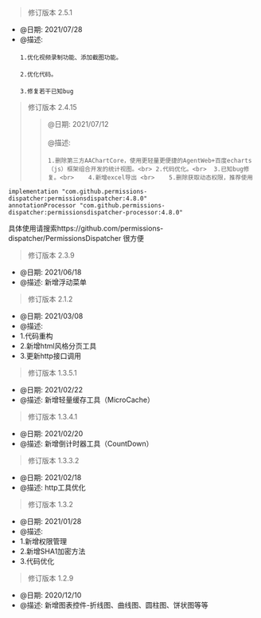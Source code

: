 > 修订版本 2.5.1
* @日期: 2021/07/28 <br>  
* @描述: <br>  
  `1.优化视频录制功能、添加截图功能。`<br>  
  `2.优化代码。`<br>  
  `3.修复若干已知bug`

> 修订版本 2.4.15
>>@日期: 2021/07/12 <br>  
>>@描述: <br>  
`1.删除第三方AAChartCore，使用更轻量更便捷的AgentWeb+百度echarts（js）框架组合开发的统计视图。<br>
 2.代码优化。<br> 
 3.已知bug修复。<br>   
 4.新增excel导出 <br>   
 5.删除获取动态权限，推荐使用
`
```
implementation "com.github.permissions-dispatcher:permissionsdispatcher:4.8.0"
annotationProcessor "com.github.permissions-dispatcher:permissionsdispatcher-processor:4.8.0"
```
具体使用请搜索https://github.com/permissions-dispatcher/PermissionsDispatcher 很方便<br>  

> 修订版本 2.3.9
* @日期: 2021/06/18
* @描述: 新增浮动菜单

> 修订版本 2.1.2
* @日期: 2021/03/08
* @描述: <br>
* 1.代码重构
* 2.新增html风格分页工具
* 3.更新http接口调用

> 修订版本 1.3.5.1
* @日期: 2021/02/22
* @描述: 新增轻量缓存工具（MicroCache）

> 修订版本 1.3.4.1
* @日期: 2021/02/20
* @描述: 新增倒计时器工具（CountDown）

> 修订版本 1.3.3.2
* @日期: 2021/02/18
* @描述: http工具优化

> 修订版本 1.3.2
* @日期: 2021/01/28
* @描述: <br>  
* 1.新增权限管理<br>  
* 2.新增SHA1加密方法<br>  
* 3.代码优化

> 修订版本 1.2.9
* @日期: 2020/12/10
* @描述: 新增图表控件-折线图、曲线图、圆柱图、饼状图等等
